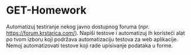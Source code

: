 # GET-Homework
Automatizuj testiranje nekog javno dostupnog foruma (npr. https://forum.krstarica.com/). Napiši testove i automatizuj ih koristeći alat po tvom izboru koji podržava automatizaciju testova za web aplikacije. Nemoj automatizovati testove koji rade upisivanje podataka u forme.
